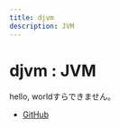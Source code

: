 ```yaml
---
title: djvm
description: JVM
---
```


# djvm : JVM

hello, worldすらできません。

- [GitHub](https://github.com/yamader/djvm)
